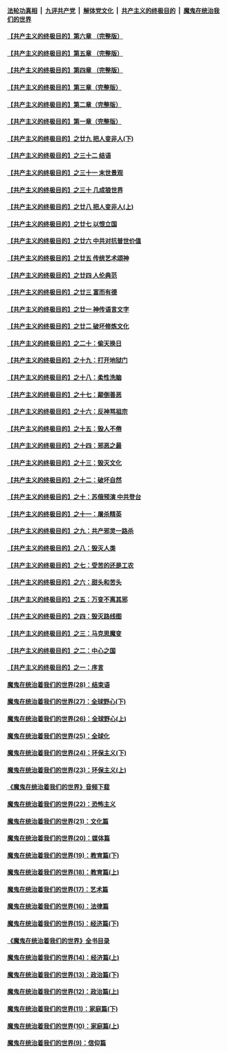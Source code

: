 ####  [法轮功真相](../../../../basic/blob/master/README.md?t=10300452) &nbsp;|&nbsp; [九评共产党](../../../../9ping.md/blob/master/README.md?t=10300452) &nbsp;|&nbsp; [解体党文化](../../../../jtdwh.md/blob/master/README.md?t=10300452)  &nbsp;|&nbsp; [共产主义的终极目的](../../../../gczydzjmd.md/blob/master/README.md?t=10300452) &nbsp;|&nbsp; [魔鬼在统治我们的世界](../../../../mgztzwmdsj.md/blob/master/README.md?t=10300452) 

#### [【共产主义的终极目的】第六章 （完整版）](../pages/nsc422/n11428913.md?t=10300452) 

#### [【共产主义的终极目的】第五章 （完整版）](../pages/nsc422/n11428912.md?t=10300452) 

#### [【共产主义的终极目的】第四章 （完整版）](../pages/nsc422/n11428907.md?t=10300452) 

#### [【共产主义的终极目的】第三章（完整版）](../pages/nsc422/n11428848.md?t=10300452) 

#### [【共产主义的终极目的】第二章（完整版）](../pages/nsc422/n11428831.md?t=10300452) 

#### [【共产主义的终极目的】第一章（完整版）](../pages/nsc422/n11417651.md?t=10300452) 

#### [【共产主义的终极目的】之廿九 把人变非人(下)](../pages/nsc422/n11344140.md?t=10300452) 

#### [【共产主义的终极目的】之三十二 结语](../pages/nsc422/n11360535.md?t=10300452) 

#### [【共产主义的终极目的】之三十一 末世景观](../pages/nsc422/n11351129.md?t=10300452) 

#### [【共产主义的终极目的】之三十 几成狼世界](../pages/nsc422/n11348280.md?t=10300452) 

#### [【共产主义的终极目的】之廿八 把人变非人(上)](../pages/nsc422/n11340492.md?t=10300452) 

#### [【共产主义的终极目的】之廿七 以恨立国](../pages/nsc422/n11336944.md?t=10300452) 

#### [【共产主义的终极目的】之廿六 中共对抗普世价值](../pages/nsc422/n11324785.md?t=10300452) 

#### [【共产主义的终极目的】之廿五 传统艺术颂神](../pages/nsc422/n11296396.md?t=10300452) 

#### [【共产主义的终极目的】之廿四 人伦典范](../pages/nsc422/n11296397.md?t=10300452) 

#### [【共产主义的终极目的】之廿三 富而有德](../pages/nsc422/n11283598.md?t=10300452) 

#### [【共产主义的终极目的】之廿一 神传语言文字](../pages/nsc422/n11263265.md?t=10300452) 

#### [【共产主义的终极目的】之廿二 破坏修炼文化](../pages/nsc422/n11245728.md?t=10300452) 

#### [【共产主义的终极目的】之二十：偷天换日](../pages/nsc422/n11238846.md?t=10300452) 

#### [【共产主义的终极目的】之十九：打开地狱门](../pages/nsc422/n11206376.md?t=10300452) 

#### [【共产主义的终极目的】之十八：柔性洗脑](../pages/nsc422/n11199994.md?t=10300452) 

#### [【共产主义的终极目的】之十七：颠倒善恶](../pages/nsc422/n11179782.md?t=10300452) 

#### [【共产主义的终极目的】之十六：反神骂祖宗](../pages/nsc422/n11166798.md?t=10300452) 

#### [【共产主义的终极目的】之十五：毁人不倦](../pages/nsc422/n11166792.md?t=10300452) 

#### [【共产主义的终极目的】之十四：邪恶之最](../pages/nsc422/n11150249.md?t=10300452) 

#### [【共产主义的终极目的】之十三：毁灭文化](../pages/nsc422/n11135227.md?t=10300452) 

#### [【共产主义的终极目的】之十二：破坏自然](../pages/nsc422/n11135214.md?t=10300452) 

#### [【共产主义的终极目的】之十：苏俄预演 中共登台](../pages/nsc422/n11118424.md?t=10300452) 

#### [【共产主义的终极目的】之十一：屠杀精英](../pages/nsc422/n11118442.md?t=10300452) 

#### [【共产主义的终极目的】之九：共产邪灵一路杀](../pages/nsc422/n11114139.md?t=10300452) 

#### [【共产主义的终极目的】之八：毁灭人类](../pages/nsc422/n11108503.md?t=10300452) 

#### [【共产主义的终极目的】之七：受苦的还是工农](../pages/nsc422/n11101809.md?t=10300452) 

#### [【共产主义的终极目的】之六：甜头和苦头](../pages/nsc422/n11096971.md?t=10300452) 

#### [【共产主义的终极目的】之五：万变不离其邪](../pages/nsc422/n11091285.md?t=10300452) 

#### [【共产主义的终极目的】之四：毁灭路线图](../pages/nsc422/n11086284.md?t=10300452) 

#### [【共产主义的终极目的】之三：马克思魔变](../pages/nsc422/n11061941.md?t=10300452) 

#### [【共产主义的终极目的】之二：中心之国](../pages/nsc422/n11047728.md?t=10300452) 

#### [【共产主义的终极目的】之一：序言](../pages/nsc422/n11086077.md?t=10300452) 

#### [魔鬼在统治着我们的世界(28)：结束语](../pages/nsc422/n10936246.md?t=10300452) 

#### [魔鬼在统治着我们的世界(27)：全球野心(下)](../pages/nsc422/n10928319.md?t=10300452) 

#### [魔鬼在统治着我们的世界(26)：全球野心(上)](../pages/nsc422/n10900318.md?t=10300452) 

#### [魔鬼在统治着我们的世界(25)：全球化](../pages/nsc422/n10788205.md?t=10300452) 

#### [魔鬼在统治着我们的世界(24)：环保主义(下)](../pages/nsc422/n10695307.md?t=10300452) 

#### [魔鬼在统治着我们的世界(23)：环保主义(上)](../pages/nsc422/n10688613.md?t=10300452) 

#### [《魔鬼在统治着我们的世界》音频下载](../pages/nsc422/n10635553.md?t=10300452) 

#### [魔鬼在统治着我们的世界(22)：恐怖主义](../pages/nsc422/n10614727.md?t=10300452) 

#### [魔鬼在统治着我们的世界(21)：文化篇](../pages/nsc422/n10597706.md?t=10300452) 

#### [魔鬼在统治着我们的世界(20)：媒体篇](../pages/nsc422/n10586579.md?t=10300452) 

#### [魔鬼在统治着我们的世界(19)：教育篇(下)](../pages/nsc422/n10564808.md?t=10300452) 

#### [魔鬼在统治着我们的世界(18)：教育篇(上)](../pages/nsc422/n10526970.md?t=10300452) 

#### [魔鬼在统治着我们的世界(17)：艺术篇](../pages/nsc422/n10499093.md?t=10300452) 

#### [魔鬼在统治着我们的世界(16)：法律篇](../pages/nsc422/n10485969.md?t=10300452) 

#### [魔鬼在统治着我们的世界(15)：经济篇(下)](../pages/nsc422/n10469975.md?t=10300452) 

#### [《魔鬼在统治着我们的世界》全书目录](../pages/nsc422/n10464261.md?t=10300452) 

#### [魔鬼在统治着我们的世界(14)：经济篇(上)](../pages/nsc422/n10457370.md?t=10300452) 

#### [魔鬼在统治着我们的世界(13)：政治篇(下)](../pages/nsc422/n10448270.md?t=10300452) 

#### [魔鬼在统治着我们的世界(12)：政治篇(上)](../pages/nsc422/n10444576.md?t=10300452) 

#### [魔鬼在统治着我们的世界(11)：家庭篇(下)](../pages/nsc422/n10440961.md?t=10300452) 

#### [魔鬼在统治着我们的世界(10)：家庭篇(上)](../pages/nsc422/n10435448.md?t=10300452) 

#### [魔鬼在统治着我们的世界(9)：信仰篇](../pages/nsc422/n10432159.md?t=10300452) 

